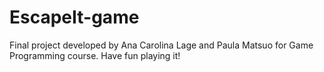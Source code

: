# EscapeIt-game
Final project developed by Ana Carolina Lage and Paula Matsuo for Game Programming course.
Have fun playing it!
